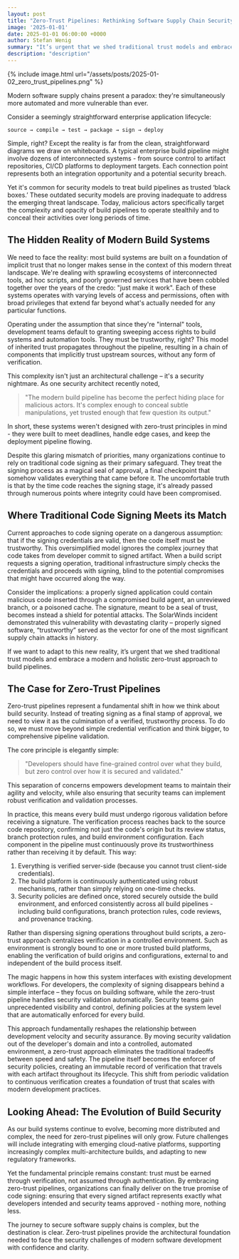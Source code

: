```yaml
---
layout: post
title: "Zero-Trust Pipelines: Rethinking Software Supply Chain Security"
image: '2025-01-01'
date: 2025-01-01 06:00:00 +0000
author: Stefan Wenig
summary: "It’s urgent that we shed traditional trust models and embrace a modern and holistic zero-trust approach to build pipelines."
description: "description"
---
```


{% include image.html url="/assets/posts/2025-01-02_zero_trust_pipelines.png" %}

Modern software supply chains present a paradox: they're simultaneously more automated and more vulnerable than ever. 

Consider a seemingly straightforward enterprise application lifecycle:

`source → compile → test → package → sign → deploy`

Simple, right? Except the reality is far from the clean, straightforward diagrams we draw on whiteboards. A typical enterprise build pipeline might involve dozens of interconnected systems - from source control to artifact repositories, CI/CD platforms to deployment targets. Each connection point represents both an integration opportunity and a potential security breach.

Yet it's common for security models to treat build pipelines as trusted ‘black boxes.’ These outdated security models are proving inadequate to address the emerging threat landscape. Today, malicious actors specifically target the complexity and opacity of build pipelines to operate stealthily and to conceal  their activities over long periods of time.


## The Hidden Reality of Modern Build Systems
We need to face the reality: most build systems are built on a foundation of implicit trust that no longer makes sense in the context of this modern threat landscape.
We're dealing with sprawling ecosystems of interconnected tools, ad hoc scripts, and poorly governed services that have been cobbled together over the years of the credo: "just make it work". Each of these systems operates with varying levels of access and permissions, often with broad privileges that extend far beyond what's actually needed for any particular  functions.

Operating under the assumption that since they're "internal" tools, development teams default to granting sweeping access rights to build systems and automation tools. They must be trustworthy, right? This model of  inherited trust propagates throughout the pipeline, resulting in a chain of  components that implicitly trust upstream sources, without any form of verification.

This complexity isn't just an architectural challenge – it's a security nightmare. As one security architect recently noted, 

> "The modern build pipeline has become the perfect hiding place for malicious actors. It's complex enough to conceal subtle manipulations, yet trusted enough that few question its output."

In short, these systems weren't designed with zero-trust principles in mind - they were built to meet deadlines, handle edge cases, and keep the deployment pipeline flowing.

Despite this glaring mismatch of priorities, many organizations continue to rely on traditional code signing as their primary safeguard. They treat the signing process as a magical seal of approval, a final checkpoint that somehow validates everything that came before it. The uncomfortable truth is that by the time code reaches the signing stage, it's already passed through numerous points where integrity could have been compromised.

## Where Traditional Code Signing Meets its Match
Current approaches to code signing operate on a dangerous assumption: that if the signing credentials are valid, then the code itself must be trustworthy. This oversimplified model ignores the complex journey that code takes from developer commit to signed artifact. When a build script requests a signing operation, traditional infrastructure simply checks the credentials and proceeds with signing, blind to the potential compromises that might have occurred along the way.
	
Consider the implications: a properly signed application could contain malicious code inserted through a compromised build agent, an unreviewed branch, or a poisoned cache. The signature, meant to be a seal of trust, becomes instead a shield for potential attacks. The SolarWinds incident demonstrated this vulnerability with devastating clarity – properly signed software, “trustworthy” served as the vector for one of the most significant supply chain attacks in history.

If we want to adapt to this new reality, it’s urgent that we shed traditional trust models and embrace a modern and holistic zero-trust approach to build pipelines.

## The Case for Zero-Trust Pipelines
Zero-trust pipelines represent a fundamental shift in how we think about build security. Instead of treating signing as a final stamp of approval, we need to view it as the culmination of a verified, trustworthy process. To do so, we must move  beyond simple credential verification and think bigger, to comprehensive pipeline validation. 

The core principle is elegantly simple:

>  "Developers should have fine-grained control over what they build, but zero control over how it is secured and validated."

This separation of concerns empowers  development teams to maintain their agility and velocity,  while also ensuring that security teams can implement robust verification and validation processes.

In practice, this means every build must undergo rigorous validation before receiving a signature. The verification process reaches back to the source code repository, confirming not just the code's origin but its review status, branch protection rules, and build environment configuration. Each component in the pipeline must continuously prove its trustworthiness rather than receiving it by default. This way:

1. Everything is verified server-side (because you cannot trust client-side credentials).
2. The build platform is continuously authenticated using robust mechanisms, rather than simply relying on one-time checks.
3. Security policies are defined once, stored securely outside the build environment, and enforced consistently across all build pipelines - including build configurations, branch protection rules, code reviews, and provenance tracking.

Rather than dispersing signing operations throughout build scripts, a zero-trust approach centralizes verification in a controlled environment. Such as environment is strongly bound to one or more   trusted build platforms,  enabling the verification  of build origins and configurations, external to and independent of the build process itself.

The magic happens in how this system interfaces with existing development workflows. For developers, the complexity of signing disappears behind a simple interface – they focus on building software, while the zero-trust pipeline handles security validation automatically. Security teams gain unprecedented visibility and control, defining policies at the system level that are automatically enforced for every build.

This approach fundamentally reshapes the relationship between development velocity and security assurance. By moving security validation out of the developer's domain and into a controlled, automated environment, a zero-trust approach  eliminates the traditional tradeoffs  between speed and safety. The pipeline itself becomes the enforcer of security policies, creating an immutable record of verification that travels with each artifact throughout its lifecycle. This shift from periodic validation to continuous verification creates a foundation of trust that scales with modern development practices.


## Looking Ahead: The Evolution of Build Security
As our build systems continue to evolve, becoming more distributed and complex, the need for zero-trust pipelines will only grow. Future challenges will include integrating with emerging cloud-native platforms, supporting increasingly complex multi-architecture builds, and adapting to new regulatory frameworks.

Yet the fundamental principle remains constant: trust must be earned through verification, not assumed through authentication. By embracing zero-trust pipelines, organizations can finally deliver on the true promise of code signing: ensuring that every signed artifact represents exactly what developers intended and security teams approved - nothing more, nothing less.

The journey to secure software supply chains is complex, but the destination is clear. Zero-trust pipelines provide the architectural foundation needed to face the security challenges of modern software development with confidence and clarity.
